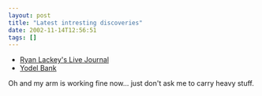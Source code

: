 ```yaml
---
layout: post
title: "Latest intresting discoveries"
date: 2002-11-14T12:56:51
tags: []
---
```


  * [Ryan Lackey's Live Journal][1]
  * [Yodel Bank][2]

Oh and my arm is working fine now... just don't ask me to carry heavy stuff.

   [1]: http://www.livejournal.com/users/octal/
   [2]: http://yodelbank.com/



